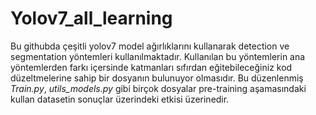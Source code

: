 # Yolov7_all_learning

Bu githubda çeşitli yolov7 model ağırlıklarını kullanarak detection ve segmentation yöntemleri kullanılmaktadır. Kullanılan bu yöntemlerin ana yöntemlerden farkı içersinde katmanları sıfırdan eğitebileceğiniz kod düzeltmelerine sahip bir dosyanın bulunuyor olmasıdır. 
Bu düzenlenmiş *Train.py*, *utils_models.py* gibi birçok dosyalar pre-training aşamasındaki kullan datasetin sonuçlar üzerindeki etkisi üzerinedir.   
